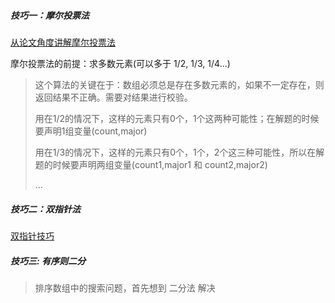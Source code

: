 ##### 技巧一：摩尔投票法

[从论文角度讲解摩尔投票法](https://leetcode-cn.com/problems/majority-element-ii/solution/cong-lun-wen-jiao-du-jiang-jie-mo-er-tou-piao-fa-b/)

摩尔投票法的前提：求多数元素(可以多于 1/2, 1/3, 1/4...)
> 这个算法的关键在于：数组必须总是存在多数元素的，如果不一定存在，则返回结果不正确。需要对结果进行校验。
>
>用在1/2的情况下，这样的元素只有0个，1个这两种可能性；在解题的时候要声明1组变量(count,major)
>
>用在1/3的情况下，这样的元素只有0个，1个，2个这三种可能性，所以在解题的时候要声明两组变量(count1,major1 和 count2,major2)
>
> ...

##### 技巧二：双指针法
[双指针技巧](https://mp.weixin.qq.com/s/_p7grwjISfMh0U65uOyCjA)



##### 技巧三: 有序则二分
>排序数组中的搜索问题，首先想到 二分法 解决